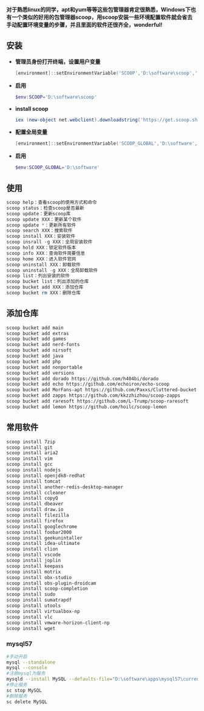 
**对于熟悉linux的同学，apt和yum等等这些包管理器肯定很熟悉，Windows下也有一个类似的好用的包管理器scoop，用scoop安装一些环境配置软件就会省去手动配置环境变量的步骤，并且里面的软件还很齐全，wonderful!**

## 安装

* **管理员身份打开终端，设置用户变量**

  ```powershell
  [environment]::setEnvironmentVariable('SCOOP','D:\software\scoop','User')
  ```

* **启用**

  ```powershell
  $env:SCOOP='D:\software\scoop'
  ```

* **install scoop**

  ```powershell
  iex (new-object net.webclient).downloadstring('https://get.scoop.sh')
  ```

* **配置全局变量**

  ```powershell
  [environment]::setEnvironmentVariable('SCOOP_GLOBAL','D:\software','Machine')
  ```

* **启用**

  ```powershell
  $env:SCOOP_GLOBAL='D:\software'
  ```

## 使用

~~~powershell
scoop help：查看scoop的使用方式和命令
scoop status：检查scoop是否最新
scoop update：更新scoop库
scoop update XXX：更新某个软件
scoop update *：更新所有软件
scoop search XXX：搜索软件
scoop install XXX：安装软件
scoop insrall -g XXX：全局安装软件
scoop hold XXX：锁定软件版本
scoop info XXX：查询软件简要信息
scoop home XXX：进入软件官网
scoop uninstall XXX：卸载软件
scoop uninstall -g XXX：全局卸载软件 
scoop list：列出安装的软件
scoop bucket list：列出添加的仓库
scoop bucket add XXX：添加仓库
scoop bucket rm XXX：删除仓库
~~~


## 添加仓库
```bash
scoop bucket add main
scoop bucket add extras
scoop bucket add games
scoop bucket add nerd-fonts
scoop bucket add nirsoft
scoop bucket add java
scoop bucket add php
scoop bucket add nonportable
scoop bucket add versions
scoop bucket add dorado https://github.com/h404bi/dorado
scoop bucket add echo https://github.com/echoiron/echo-scoop
scoop bucket add MorFans-apt https://github.com/Paxxs/Cluttered-bucket.git
scoop bucket add zapps https://github.com/kkzzhizhou/scoop-zapps
scoop bucket add raresoft https://github.com/L-Trump/scoop-raresoft
scoop bucket add lemon https://github.com/hoilc/scoop-lemon
```
## 常用软件
```bash
scoop install 7zip
scoop install git
scoop install aria2
scoop install vim
scoop install gcc
scoop install nodejs
scoop install openjdk8-redhat
scoop install tomcat
scoop install another-redis-desktop-manager
scoop install ccleaner
scoop install copyQ
scoop install dbeaver
scoop install draw.io
scoop install filezilla
scoop install firefox
scoop install googlechrome
scoop install foobar2000
scoop install geekunintaller
scoop install idea-ultimate
scoop install clion
scoop install vscode
scoop install joplin
scoop install keepass
scoop install motrix
scoop install obx-studio
scoop install obs-plugin-droidcam
scoop install scoop-completion
scoop install sudo
scoop install sumatrapdf
scoop install utools
scoop install virtualbox-np
scoop install vlc
scoop install vmware-horizon-client-np
scoop install wget
```

### mysql57

```bash
#手动开启
mysql --standalone
mysql --console
#注册mysql为服务
mysqld --install MySQL --defaults-file="D:\software\apps\mysql57\current\my.ini"
#停止服务
sc stop MySQL
#删除服务
sc delete MySQL
```

